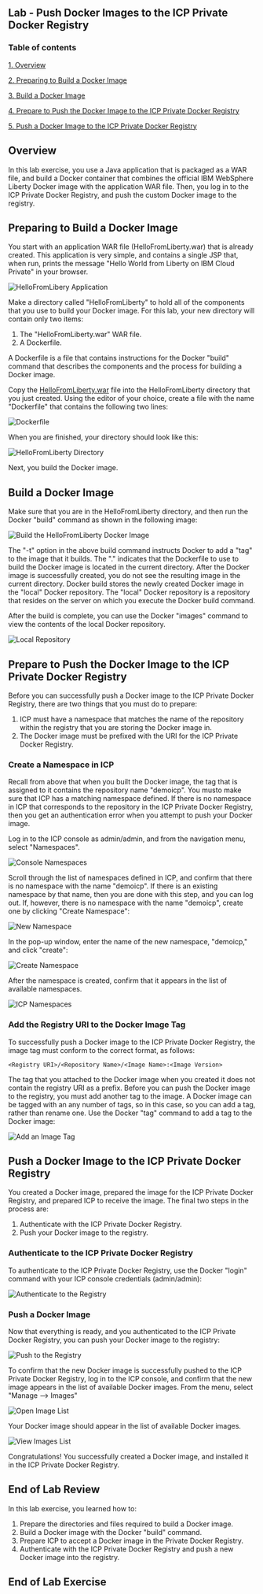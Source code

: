 Lab - Push Docker Images to the ICP Private Docker Registry
---

### Table of contents
[1. Overview](#login)

[2. Preparing to Build a Docker Image](#prepthebuild)

[3. Build a Docker Image](#buildanimage)

[4. Prepare to Push the Docker Image to the ICP Private Docker Registry](#prepthepush)

[5. Push a Docker Image to the ICP Private Docker Registry](#pushtheimage)

## Overview <a name="Overview"></a>
In this lab exercise, you use a Java application that is packaged as a WAR file, and build a Docker container that combines the official IBM WebSphere Liberty Docker image with the application WAR file. Then, you log in to the ICP Private Docker Registry, and push the custom Docker image to the registry.

## Preparing to Build a Docker Image <a name="prepthebuild"></a>
You start with an application WAR file (HelloFromLiberty.war) that is already created. This application is very simple, and  contains a single JSP that, when run, prints the message "Hello World from Liberty on IBM Cloud Private" in your browser.

![HelloFromLibery Application](images/privateregistry/Private-Registry-01.png)

Make a directory called "HelloFromLiberty" to hold all of the components that you use to build your Docker image.  For this lab, your new directory will contain only two items:

1. The "HelloFromLiberty.war" WAR file.
2. A Dockerfile.

A Dockerfile is a file that contains instructions for the Docker "build" command that describes the components and the process for building a Docker image.

Copy the [HelloFromLiberty.war](Assets/privateregistry/HelloFromLiberty.war) file into the HelloFromLiberty directory that you just created. Using the editor of your choice, create a file with the name "Dockerfile" that contains the following two lines:

![Dockerfile](images/privateregistry/Private-Registry-03.png)

When you are finished, your directory should look like this:

![HelloFromLiberty Directory](images/privateregistry/Private-Registry-02.png)

Next, you build the Docker image.

## Build a Docker Image <a name="buildanimage"></a>

Make sure that you are in the HelloFromLiberty directory, and then run the Docker "build" command as shown in the following image:

![Build the HelloFromLiberty Docker Image](images/privateregistry/Private-Registry-04.png)

The "-t" option in the above build command instructs Docker to add a "tag" to the image that it builds.  The "." indicates that the Dockerfile to use to build the Docker image is located in the current directory.  After the Docker image is successfully created, you do not see the resulting image in the current directory. Docker build stores the newly created Docker image in the "local" Docker repository.  The "local" Docker repository is a repository that resides on the server on which you execute the Docker build command.

After the build is complete, you can use the Docker "images" command to view the contents of the local Docker repository.

![Local Repository](images/privateregistry/Private-Registry-05.png)

## Prepare to Push the Docker Image to the ICP Private Docker Registry <a name="prepthepush"></a>

Before you can successfully push a Docker image to the ICP Private Docker Registry, there are two things that you must do to prepare:

1. ICP must have a namespace that matches the name of the repository within the registry that you are storing the Docker image in.
2. The Docker image must be prefixed with the URI for the ICP Private Docker Registry.

### Create a Namespace in ICP

Recall from above that when you built the Docker image, the tag that is assigned to it contains the repository name "demoicp".  You musto make sure that ICP has a matching namespace defined. If there is no namespace in ICP that corresponds to the repository in the ICP Private Docker Registry, then you get an authentication error when you attempt to push your Docker image.

Log in to the ICP console as admin/admin, and from the navigation menu, select "Namespaces".

![Console Namespaces](images/privateregistry/Private-Registry-08.png)

Scroll through the list of namespaces defined in ICP, and confirm that there is no namespace with the name "demoicp".  If there is an existing namespace by that name, then you are done with this step, and you can log out.  If, however, there is no namespace with the name "demoicp", create one by clicking "Create Namespace":

![New Namespace](images/privateregistry/Private-Registry-09.png)

In the pop-up window, enter the name of the new namespace, "demoicp," and click "create":

![Create Namespace](images/privateregistry/Private-Registry-10.png)

After the namespace is created, confirm that it appears in the list of available namespaces.

![ICP Namespaces](images/privateregistry/Private-Registry-11.png)

### Add the Registry URI to the Docker Image Tag

To successfully push a Docker image to the ICP Private Docker Registry, the image tag must conform to the correct format, as follows:

	<Registry URI>/<Repository Name>/<Image Name>:<Image Version>
	
The tag that you attached to the Docker image when you created it does not contain the registry URI as a prefix.  Before you can push the Docker image to the registry, you must add another tag to the image. A Docker image can be tagged with an any number of tags, so in this case, so you can add a tag, rather than rename one.  Use the Docker "tag" command to add a tag to the Docker image:

![Add an Image Tag](images/privateregistry/Private-Registry-07.png)

## Push a Docker Image to the ICP Private Docker Registry <a name="pushtheimage"></a>

You created a Docker image, prepared the image for the ICP Private Docker Registry, and prepared ICP to receive the image.  The final two steps in the process are:

1. Authenticate with the ICP Private Docker Registry.
2. Push your Docker image to the registry.

### Authenticate to the ICP Private Docker Registry

To authenticate to the ICP Private Docker Registry, use the Docker "login" command with your ICP console credentials (admin/admin):

![Authenticate to the Registry](images/privateregistry/Private-Registry-06.png)

### Push a Docker Image

Now that everything is ready, and you authenticated to the ICP Private Docker Registry, you can push your Docker image to the registry:

![Push to the Registry](images/privateregistry/Private-Registry-12.png)

To confirm that the new Docker image is successfully pushed to the ICP Private Docker Registry, log in to the ICP console, and confirm that the new image appears in the list of available Docker images. From the menu, select "Manage --> Images"

![Open Image List](images/privateregistry/Private-Registry-13.png)

Your Docker image should appear in the list of available Docker images.

![View Images List](images/privateregistry/Private-Registry-14.png)

Congratulations! You successfully created a Docker image, and installed it in the ICP Private Docker Registry.

## End of Lab Review
  In this lab exercise, you learned how to:
  1. Prepare the directories and files required to build a Docker image.
  2. Build a Docker image with the Docker "build" command.
  2. Prepare ICP to accept a Docker image in the Private Docker Registry.
  3. Authenticate with the ICP Private Docker Registry and push a new Docker image into the registry.

## End of Lab Exercise
